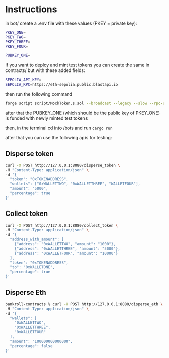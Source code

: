 # Instructions

in bot/ create a .env file with these values (PKEY = private key):

```sh
PKEY_ONE=
PKEY_TWO=
PKEY_THREE=
PKEY_FOUR=

PUBKEY_ONE=
```

If you want to deploy and mint test tokens you can create the same in contracts/
but with these added fields: 

```sh
SEPOLIA_API_KEY=
SEPOLIA_RPC=https://eth-sepolia.public.blastapi.io
```

then run the following command

```sh
forge script script/MockToken.s.sol --broadcast --legacy --slow --rpc-url sepolia --verify
```

after that the PUBKEY_ONE (which should be the public key of PKEY_ONE) is funded with newly minted test tokens

then, in the terminal cd into /bots and run `cargo run`

after that you can use the following apis for testing:

## Disperse token
```sh
curl -X POST http://127.0.0.1:8080/disperse_token \ 
-H "Content-Type: application/json" \
-d '{
  "token": "0xTOKENADDRESS",
  "wallets": ["0xWALLETTWO", "0xWALLETTHREE", "WALLETFOUR"],
  "amount": "5000",
  "percentage": true
}'
```

## Collect token
```sh
curl -X POST http://127.0.0.1:8080/collect_token \
-H "Content-Type: application/json" \
-d '{
  "address_with_amount": [
    {"address": "0xWALLETTWO", "amount": "1000"}, 
    {"address": "0xWALLETTHREE", "amount": "5000"},
    {"address": "0xWALLETFOUR", "amount": "10000"}
  ],
  "token": "0xTOKENADDRESS",
  "to": "0xWALLETONE",
  "percentage": true
}'
```

## Disperse Eth
```sh
bankroll-contracts % curl -X POST http://127.0.0.1:8080/disperse_eth \
-H "Content-Type: application/json" \
-d '{
  "wallets": [
    "0xWALLETTWO",
    "0xWALLETTHREE",
    "0xWALLETFOUR"
  ],
  "amount": "100000000000000",
  "percentage": false
}'
```
